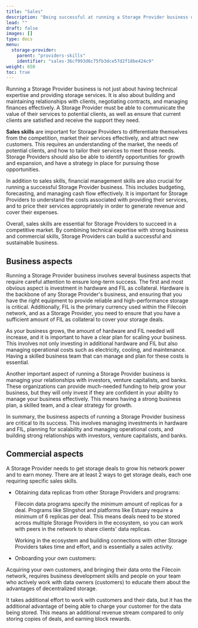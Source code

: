 ```yaml
---
title: "Sales"
description: "Being successful at running a Storage Provider business depends on multiple factors. Having the right technical skills and team is one of them."
lead: ""
draft: false
images: []
type: docs
menu:
  storage-provider:
    parent: "providers-skills"
    identifier: "sales-36cf993d6c75fb3dce57d2f18be424c9"
weight: 650
toc: true
---
```


Running a Storage Provider business is not just about having technical expertise and providing storage services. It is also about building and maintaining relationships with clients, negotiating contracts, and managing finances effectively. A Storage Provider must be able to communicate the value of their services to potential clients, as well as ensure that current clients are satisfied and receive the support they need.

**Sales skills** are important for Storage Providers to differentiate themselves from the competition, market their services effectively, and attract new customers. This requires an understanding of the market, the needs of potential clients, and how to tailor their services to meet those needs. Storage Providers should also be able to identify opportunities for growth and expansion, and have a strategy in place for pursuing those opportunities.

In addition to sales skills, financial management skills are also crucial for running a successful Storage Provider business. This includes budgeting, forecasting, and managing cash flow effectively. It is important for Storage Providers to understand the costs associated with providing their services, and to price their services appropriately in order to generate revenue and cover their expenses.

Overall, sales skills are essential for Storage Providers to succeed in a competitive market. By combining technical expertise with strong business and commercial skills, Storage Providers can build a successful and sustainable business.

## Business aspects
Running a Storage Provider business involves several business aspects that require careful attention to ensure long-term success. The first and most obvious aspect is investment in hardware and FIL as collateral. Hardware is the backbone of any Storage Provider's business, and ensuring that you have the right equipment to provide reliable and high-performance storage is critical. Additionally, FIL is the primary currency used within the Filecoin network, and as a Storage Provider, you need to ensure that you have a sufficient amount of FIL as collateral to cover your storage deals.

As your business grows, the amount of hardware and FIL needed will increase, and it is important to have a clear plan for scaling your business. This involves not only investing in additional hardware and FIL but also managing operational costs such as electricity, cooling, and maintenance. Having a skilled business team that can manage and plan for these costs is essential.

Another important aspect of running a Storage Provider business is managing your relationships with investors, venture capitalists, and banks. These organizations can provide much-needed funding to help grow your business, but they will only invest if they are confident in your ability to manage your business effectively. This means having a strong business plan, a skilled team, and a clear strategy for growth.

In summary, the business aspects of running a Storage Provider business are critical to its success. This involves managing investments in hardware and FIL, planning for scalability and managing operational costs, and building strong relationships with investors, venture capitalists, and banks.

## Commercial aspects
A Storage Provider needs to get storage deals to grow his network power and to earn money. There are at least 2 ways to get storage deals, each one requiring specific sales skills.

- Obtaining data replicas from other Storage Providers and programs:

  Filecoin data programs specify the minimum amount of replicas for a deal. Programs like Slingshot and platforms like Estuary require a minimum of 6 replicas per deal. This means deals need to be stored across multiple Storage Providers in the ecosystem, so you can work with peers in the network to share clients' data replicas.

  Working in the ecosystem and building connections with other Storage Providers takes time and effort, and is essentially a sales activity.

- Onboarding your own customers:

Acquiring your own customers, and bringing their data onto the Filecoin network, requires business development skills and people on your team who actively work with data owners (customers) to educate them about the advantages of decentralized storage.
  
It takes additional effort to work with customers and their data, but it has the additional advantage of being able to charge your customer for the data being stored. This means an additional revenue stream compared to only storing copies of deals, and earning block rewards.
